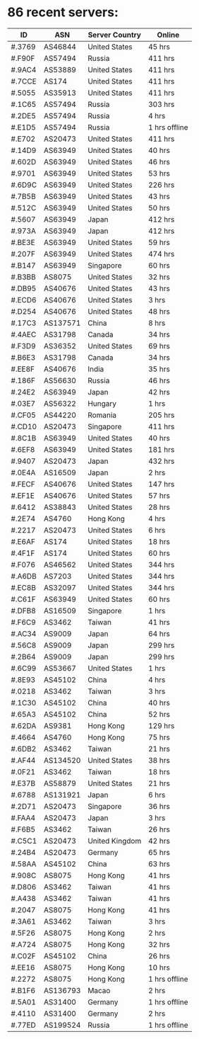 # 86 recent servers:

| ID | ASN | Server Country | Online |
| ------ | ------ | ------ | ------ |
| #.3769 | AS46844 | United States | 45 hrs |
| #.F90F | AS57494 | Russia | 411 hrs |
| #.9AC4 | AS53889 | United States | 411 hrs |
| #.7CCE | AS174 | United States | 411 hrs |
| #.5055 | AS35913 | United States | 411 hrs |
| #.1C65 | AS57494 | Russia | 303 hrs |
| #.2DE5 | AS57494 | Russia | 4 hrs |
| #.E1D5 | AS57494 | Russia | 1 hrs offline |
| #.E702 | AS20473 | United States | 411 hrs |
| #.14D9 | AS63949 | United States | 40 hrs |
| #.602D | AS63949 | United States | 46 hrs |
| #.9701 | AS63949 | United States | 53 hrs |
| #.6D9C | AS63949 | United States | 226 hrs |
| #.7B5B | AS63949 | United States | 43 hrs |
| #.512C | AS63949 | United States | 50 hrs |
| #.5607 | AS63949 | Japan | 412 hrs |
| #.973A | AS63949 | Japan | 412 hrs |
| #.BE3E | AS63949 | United States | 59 hrs |
| #.207F | AS63949 | United States | 474 hrs |
| #.B147 | AS63949 | Singapore | 60 hrs |
| #.B3BB | AS8075 | United States | 32 hrs |
| #.DB95 | AS40676 | United States | 43 hrs |
| #.ECD6 | AS40676 | United States | 3 hrs |
| #.D254 | AS40676 | United States | 48 hrs |
| #.17C3 | AS137571 | China | 8 hrs |
| #.4AEC | AS31798 | Canada | 34 hrs |
| #.F3D9 | AS36352 | United States | 69 hrs |
| #.B6E3 | AS31798 | Canada | 34 hrs |
| #.EE8F | AS40676 | India | 35 hrs |
| #.186F | AS56630 | Russia | 46 hrs |
| #.24E2 | AS63949 | Japan | 42 hrs |
| #.03E7 | AS56322 | Hungary | 1 hrs |
| #.CF05 | AS44220 | Romania | 205 hrs |
| #.CD10 | AS20473 | Singapore | 411 hrs |
| #.8C1B | AS63949 | United States | 40 hrs |
| #.6EF8 | AS63949 | United States | 181 hrs |
| #.9407 | AS20473 | Japan | 432 hrs |
| #.0E4A | AS16509 | Japan | 2 hrs |
| #.FECF | AS40676 | United States | 147 hrs |
| #.EF1E | AS40676 | United States | 57 hrs |
| #.6412 | AS38843 | United States | 28 hrs |
| #.2E74 | AS4760 | Hong Kong | 4 hrs |
| #.2217 | AS20473 | United States | 6 hrs |
| #.E6AF | AS174 | United States | 18 hrs |
| #.4F1F | AS174 | United States | 60 hrs |
| #.F076 | AS46562 | United States | 344 hrs |
| #.A6DB | AS7203 | United States | 344 hrs |
| #.EC8B | AS32097 | United States | 344 hrs |
| #.C61F | AS63949 | United States | 60 hrs |
| #.DFB8 | AS16509 | Singapore | 1 hrs |
| #.F6C9 | AS3462 | Taiwan | 41 hrs |
| #.AC34 | AS9009 | Japan | 64 hrs |
| #.56C8 | AS9009 | Japan | 299 hrs |
| #.2B64 | AS9009 | Japan | 299 hrs |
| #.6C99 | AS53667 | United States | 1 hrs |
| #.8E93 | AS45102 | China | 4 hrs |
| #.0218 | AS3462 | Taiwan | 3 hrs |
| #.1C30 | AS45102 | China | 40 hrs |
| #.65A3 | AS45102 | China | 52 hrs |
| #.62DA | AS9381 | Hong Kong | 129 hrs |
| #.4664 | AS4760 | Hong Kong | 75 hrs |
| #.6DB2 | AS3462 | Taiwan | 21 hrs |
| #.AF44 | AS134520 | United States | 38 hrs |
| #.0F21 | AS3462 | Taiwan | 18 hrs |
| #.E37B | AS58879 | United States | 21 hrs |
| #.6788 | AS131921 | Japan | 6 hrs |
| #.2D71 | AS20473 | Singapore | 36 hrs |
| #.FAA4 | AS20473 | Japan | 3 hrs |
| #.F6B5 | AS3462 | Taiwan | 26 hrs |
| #.C5C1 | AS20473 | United Kingdom | 42 hrs |
| #.24B4 | AS20473 | Germany | 65 hrs |
| #.58AA | AS45102 | China | 63 hrs |
| #.908C | AS8075 | Hong Kong | 41 hrs |
| #.D806 | AS3462 | Taiwan | 41 hrs |
| #.A438 | AS3462 | Taiwan | 41 hrs |
| #.2047 | AS8075 | Hong Kong | 41 hrs |
| #.3A61 | AS3462 | Taiwan | 3 hrs |
| #.5F26 | AS8075 | Hong Kong | 2 hrs |
| #.A724 | AS8075 | Hong Kong | 32 hrs |
| #.C02F | AS45102 | China | 26 hrs |
| #.EE16 | AS8075 | Hong Kong | 10 hrs |
| #.2272 | AS8075 | Hong Kong | 1 hrs offline |
| #.B1F6 | AS136793 | Macao | 2 hrs |
| #.5A01 | AS31400 | Germany | 1 hrs offline |
| #.4110 | AS31400 | Germany | 2 hrs |
| #.77ED | AS199524 | Russia | 1 hrs offline |

